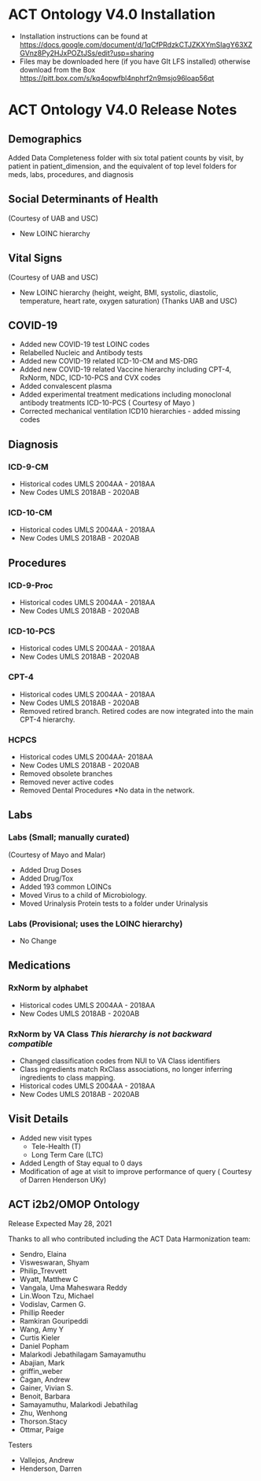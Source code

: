 # ACT Ontology V4.0 Installation 

- Installation instructions can be found at https://docs.google.com/document/d/1qCfPRdzkCTJZKXYmSIagY63XZGVnz8Py2HJxPOZtJSs/edit?usp=sharing
- Files may be downloaded here (if you have GIt LFS installed) otherwise download from the Box https://pitt.box.com/s/kq4opwfbl4nphrf2n9msjo96loap56qt


# ACT Ontology V4.0 Release Notes

## Demographics
Added Data Completeness folder with six total patient counts by visit, by patient in patient_dimension, and the equivalent of top level folders for meds, labs, procedures, and diagnosis

## Social Determinants of Health
(Courtesy of UAB and USC)
- New LOINC hierarchy

## Vital Signs
(Courtesy of UAB and USC)
- New LOINC hierarchy (height, weight, BMI, systolic, diastolic, temperature, heart rate, oxygen saturation) (Thanks UAB and USC)


## COVID-19
- Added new COVID-19 test LOINC codes
- Relabelled Nucleic and Antibody tests
- Added new COVID-19 related ICD-10-CM and MS-DRG
- Added new COVID-19 related Vaccine hierarchy including CPT-4, RxNorm, NDC, ICD-10-PCS and CVX codes
- Added convalescent plasma
- Added experimental treatment medications including monoclonal antibody treatments ICD-10-PCS ( Courtesy of Mayo )
- Corrected mechanical ventilation ICD10 hierarchies - added missing codes

## Diagnosis 
### ICD-9-CM
- Historical codes UMLS 2004AA - 2018AA
- New Codes UMLS 2018AB - 2020AB
### ICD-10-CM
- Historical codes UMLS 2004AA - 2018AA
- New Codes UMLS 2018AB - 2020AB

## Procedures
### ICD-9-Proc
- Historical codes UMLS 2004AA - 2018AA
- New Codes UMLS 2018AB - 2020AB
### ICD-10-PCS
- Historical codes UMLS 2004AA - 2018AA
- New Codes UMLS 2018AB - 2020AB
### CPT-4
- Historical codes UMLS 2004AA - 2018AA
- New Codes UMLS 2018AB - 2020AB
- Removed retired branch. Retired codes are now integrated into the main CPT-4 hierarchy.
### HCPCS
- Historical codes UMLS 2004AA- 2018AA
- New Codes UMLS 2018AB - 2020AB
- Removed obsolete branches
- Removed never active codes
- Removed Dental Procedures *No data in the network.

## Labs
### Labs (Small; manually curated) 
(Courtesy of Mayo and Malar)
- Added Drug Doses
- Added Drug/Tox
- Added 193 common LOINCs
- Moved Virus to a child of Microbiology.
- Moved Urinalysis Protein tests to a folder under Urinalysis
### Labs (Provisional; uses the LOINC hierarchy)
- No Change

## Medications
### RxNorm by alphabet
- Historical codes UMLS 2004AA - 2018AA
- New Codes UMLS 2018AB - 2020AB
### RxNorm by VA Class *This hierarchy is not backward compatible*
- Changed classification codes from NUI to VA Class identifiers
- Class ingredients match RxClass associations, no longer inferring ingredients to class mapping.
- Historical codes UMLS 2004AA - 2018AA
- New Codes UMLS 2018AB - 2020AB

## Visit Details
- Added new visit types
   - Tele-Health (T)
   - Long Term Care (LTC)
- Added Length of Stay equal to 0 days
- Modification of age at visit to improve performance of query ( Courtesy of Darren Henderson UKy)




## ACT i2b2/OMOP Ontology
Release Expected May 28, 2021


Thanks to all who contributed including the ACT Data Harmonization team:
- Sendro, Elaina
- Visweswaran, Shyam
- Philip_Trevvett
- Wyatt, Matthew C
- Vangala, Uma Maheswara Reddy
- Lin.Woon Tzu, Michael
- Vodislav, Carmen G.
- Phillip Reeder
- Ramkiran Gouripeddi 
- Wang, Amy Y
- Curtis Kieler 
- Daniel Popham
- Malarkodi Jebathilagam Samayamuthu 
- Abajian, Mark
- griffin_weber
- Cagan, Andrew 
- Gainer, Vivian S. 
- Benoit, Barbara
- Samayamuthu, Malarkodi Jebathilag
- Zhu, Wenhong
- Thorson.Stacy
- Ottmar, Paige

Testers
- Vallejos, Andrew
- Henderson, Darren
